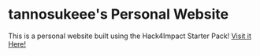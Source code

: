 # tannosukeee's Personal Website
This is a personal website built using the Hack4Impact Starter Pack!
<You can add any description you want here.>
[Visit it Here!](https://tannosukeee.github.io/tan-n.github.io/index.html)